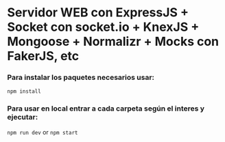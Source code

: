 # Servidor WEB con ExpressJS + Socket con socket.io + KnexJS + Mongoose + Normalizr + Mocks con FakerJS, etc

### Para instalar los paquetes necesarios usar:

``` npm install ```

### Para usar en local entrar a cada carpeta según el interes y ejecutar:

``` npm run dev ``` or ``` npm start ```